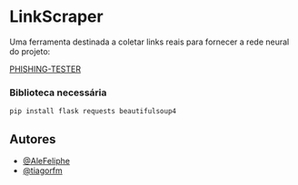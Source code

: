 # LinkScraper

Uma ferramenta destinada a coletar links reais para fornecer a rede neural do projeto:

[PHISHING-TESTER](https://github.com/tiagorfmohr/PHISHING-TESTER)

### Biblioteca necessária 

`pip install flask requests beautifulsoup4`

## Autores

- [@AleFeliphe](https://github.com/AleFeliphe)
- [@tiagorfm](https://github.com/tiagorfmohr)
